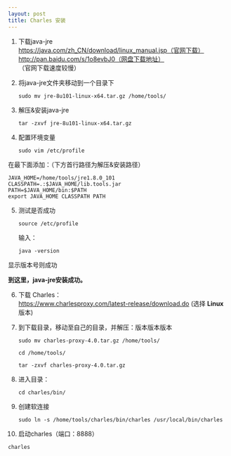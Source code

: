 ```yaml
---
layout: post
title: Charles 安装
---
```


1. 下载java-jre   
   https://java.com/zh_CN/download/linux_manual.jsp（官网下载）   
   http://pan.baidu.com/s/1o8evbJ0（网盘下载地址）   
   （官网下载速度较慢）   

2. 将java-jre文件夹移动到一个目录下   
   ```
   sudo mv jre-8u101-linux-x64.tar.gz /home/tools/
   ```

3. 解压&安装java-jre   
   ```
   tar -zxvf jre-8u101-linux-x64.tar.gz
   ```

4. 配置环境变量   
   ```
   sudo vim /etc/profile
   ```   

  在最下面添加：（下方首行路径为解压&安装路径）   

   ```
   JAVA_HOME=/home/tools/jre1.8.0_101   
   CLASSPATH=.:$JAVA_HOME/lib.tools.jar   
   PATH=$JAVA_HOME/bin:$PATH   
   export JAVA_HOME CLASSPATH PATH   
   ```    

5. 测试是否成功   
   ```
   source /etc/profile   
   ```
   输入：   
   ```
   java -version   
   ```
  显示版本号则成功   

  **到这里，java-jre安装成功。**   

6. 下载 Charles：   
   https://www.charlesproxy.com/latest-release/download.do
   (选择 **Linux**版本)

7. 到下载目录，移动至自己的目录，并解压：版本版本版本   
   ```
   sudo mv charles-proxy-4.0.tar.gz /home/tools/
   ```   
   ```
   cd /home/tools/
   ```   
   ```
   tar -zxvf charles-proxy-4.0.tar.gz
   ```

8. 进入目录：   
   ```
   cd charles/bin/   
   ```

9. 创建软连接   
   ```
   sudo ln -s /home/tools/charles/bin/charles /usr/local/bin/charles   
   ```

10. 启动charles（端口：8888）   
   ```
   charles   
   ```
